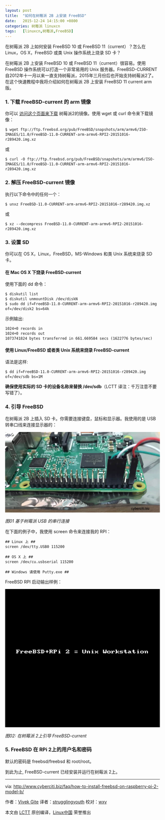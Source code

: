 ```yaml
---
layout: post
title:	"如何在树莓派 2B 上安装 FreeBSD"
date:	2015-12-24 14:15:00 +0800 
categories:	树莓派 linuxcn 
tags:	[linuxcn,树莓派,FreeBSD]
---
```



在树莓派 2B 上如何安装 FreeBSD 10 或 FreeBSD 11（current）？怎么在 Linux，OS X，FreeBSD 或类 Unix 操作系统上烧录 SD 卡？


在树莓派 2B 上安装 FreeBSD 10 或 FreeBSD 11（current）很容易。使用 FreeBSD 操作系统可以打造一个非常易用的 Unix 服务器。FreeBSD-CURRENT 自2012年十一月以来一直支持树莓派，2015年三月份后也开始支持树莓派2了。在这个快速教程中我将介绍如何在树莓派 2B 上安装 FreeBSD 11 current arm 版。


### 1. 下载 FreeBSD-current 的 arm 镜像


你可以 [访问这个页面来下载](ftp://ftp.freebsd.org/pub/FreeBSD/snapshots/arm/armv6/ISO-IMAGES/11.0) 树莓派2的镜像。使用 wget 或 curl 命令来下载镜像：



```
$ wget ftp://ftp.freebsd.org/pub/FreeBSD/snapshots/arm/armv6/ISO-IMAGES/11.0/FreeBSD-11.0-CURRENT-arm-armv6-RPI2-20151016-r289420.img.xz

```

或



```
$ curl -O ftp://ftp.freebsd.org/pub/FreeBSD/snapshots/arm/armv6/ISO-IMAGES/11.0/FreeBSD-11.0-CURRENT-arm-armv6-RPI2-20151016-r289420.img.xz

```

### 2. 解压 FreeBSD-current 镜像


执行以下命令中的任何一个：



```
$ unxz FreeBSD-11.0-CURRENT-arm-armv6-RPI2-20151016-r289420.img.xz

```

或



```
$ xz --decompress FreeBSD-11.0-CURRENT-arm-armv6-RPI2-20151016-r289420.img.xz

```

### 3. 设置 SD


你可以在 OS X，Linux，FreeBSD，MS-Windows 和类 Unix 系统来烧录 SD 卡。


#### 在 Mac OS X 下烧录 FreeBSD-current


使用下面的 dd 命令：



```
$ diskutil list
$ diskutil unmountDisk /dev/diskN
$ sudo dd if=FreeBSD-11.0-CURRENT-arm-armv6-RPI2-20151016-r289420.img of=/dev/disk2 bs=64k

```

示例输出:



```
1024+0 records in
1024+0 records out
1073741824 bytes transferred in 661.669584 secs (1622776 bytes/sec)

```

#### 使用 Linux/FreeBSD 或者类 Unix 系统来烧录 FreeBSD-current


语法是这样:



```
$ dd if=FreeBSD-11.0-CURRENT-arm-armv6-RPI2-20151016-r289420.img of=/dev/sdb bs=1M

```

**确保使用实际的 SD 卡的设备名称来替换 /dev/sdb**（LCTT 译注：千万注意不要写错了）。


### 4. 引导 FreeBSD


在树莓派 2B 上插入 SD 卡。你需要连接键盘，鼠标和显示器。我使用的是 USB 转串口线来连接显示器的：


![Fig.01 RPi USB based serial connection](/Asserts/Images/album/201512/23/091643k9brer84vbsdl4eb.jpg)


*图01 基于树莓派 USB 的串行连接*


在下面的例子中，我使用 screen 命令来连接我的 RPI：



```
## Linux 上 ##
screen /dev/tty.USB0 115200

## OS X 上 ##
screen /dev/cu.usbserial 115200

## Windows 请使用 Putty.exe ##

```

FreeBSD RPI 启动输出样例：


![Gif 01: Booting FreeBSD-current on RPi 2](/Asserts/Images/album/201512/23/091645hi6az1zk6pzz690r.gif)


*图02: 在树莓派 2上引导 FreeBSD-current*


### 5. FreeBSD 在 RPi 2上的用户名和密码


默认的密码是 freebsd/freebsd 和 root/root。


到此为止, FreeBSD-current 已经安装并运行在树莓派 2上。




---


via: <http://www.cyberciti.biz/faq/how-to-install-freebsd-on-raspberry-pi-2-model-b/>


作者：[Vivek Gite](http://www.cyberciti.biz/tips/about-us) 译者：[strugglingyouth](https://github.com/strugglingyouth) 校对：[wxy](https://github.com/wxy)


本文由 [LCTT](https://github.com/LCTT/TranslateProject) 原创编译，[Linux中国](https://linux.cn/) 荣誉推出
